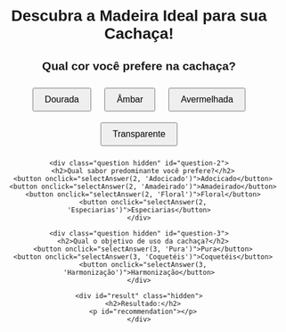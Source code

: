 <!DOCTYPE html>
<html lang="en">
<head>
  <meta charset="UTF-8">
  <meta name="viewport" content="width=device-width, initial-scale=1.0">
  <title>Quiz da Cachaça - Madeira Ideal</title>
  <style>
    body {
      font-family: Arial, sans-serif;
      text-align: center;
      padding: 20px;
    }
    .hidden {
      display: none;
    }
    button {
      margin: 10px;
      padding: 10px 20px;
      font-size: 16px;
      cursor: pointer;
    }
  </style>
</head>
<body>
  <h1>Descubra a Madeira Ideal para sua Cachaça!</h1>
  <div id="quiz">
    <div class="question" id="question-1">
      <h2>Qual cor você prefere na cachaça?</h2>
      <button onclick="selectAnswer(1, 'Dourada')">Dourada</button>
      <button onclick="selectAnswer(1, 'Âmbar')">Âmbar</button>
      <button onclick="selectAnswer(1, 'Avermelhada')">Avermelhada</button>
      <button onclick="selectAnswer(1, 'Transparente')">Transparente</button>
    </div>

    <div class="question hidden" id="question-2">
      <h2>Qual sabor predominante você prefere?</h2>
      <button onclick="selectAnswer(2, 'Adocicado')">Adocicado</button>
      <button onclick="selectAnswer(2, 'Amadeirado')">Amadeirado</button>
      <button onclick="selectAnswer(2, 'Floral')">Floral</button>
      <button onclick="selectAnswer(2, 'Especiarias')">Especiarias</button>
    </div>

    <div class="question hidden" id="question-3">
      <h2>Qual o objetivo de uso da cachaça?</h2>
      <button onclick="selectAnswer(3, 'Pura')">Pura</button>
      <button onclick="selectAnswer(3, 'Coquetéis')">Coquetéis</button>
      <button onclick="selectAnswer(3, 'Harmonização')">Harmonização</button>
    </div>

    <div id="result" class="hidden">
      <h2>Resultado:</h2>
      <p id="recommendation"></p>
    </div>
  </div>

  <script>
    const answers = {};
    const recommendations = {
      // Combinando características e 20 tipos de madeira
      "Dourada-Adocicado-Pura": { madeira: "Carvalho", tempo: "12-18 meses" },
      "Dourada-Adocicado-Coquetéis": { madeira: "Amburana", tempo: "6-12 meses" },
      "Dourada-Amadeirado-Harmonização": { madeira: "Ipê", tempo: "12-24 meses" },
      "Âmbar-Amadeirado-Pura": { madeira: "Jatobá", tempo: "18-24 meses" },
      "Âmbar-Floral-Coquetéis": { madeira: "Pau-Rosa", tempo: "12-18 meses" },
      "Âmbar-Especiarias-Harmonização": { madeira: "Cedro", tempo: "12-18 meses" },
      "Avermelhada-Adocicado-Pura": { madeira: "Pau-Brasil", tempo: "18-24 meses" },
      "Avermelhada-Adocicado-Coquetéis": { madeira: "Jequitibá", tempo: "6-12 meses" },
      "Avermelhada-Floral-Harmonização": { madeira: "Freijó", tempo: "12-18 meses" },
      "Transparente-Adocicado-Pura": { madeira: "Amendoim", tempo: "6-12 meses" },
      "Transparente-Amadeirado-Coquetéis": { madeira: "Angelim Pedra", tempo: "12-18 meses" },
      "Transparente-Especiarias-Harmonização": { madeira: "Angelim Vermelho", tempo: "12-24 meses" },
      "Dourada-Floral-Pura": { madeira: "Guaiacá", tempo: "12-18 meses" },
      "Âmbar-Adocicado-Pura": { madeira: "Castanheira", tempo: "18-24 meses" },
      "Âmbar-Especiarias-Coquetéis": { madeira: "Garapeira", tempo: "12-18 meses" },
      "Transparente-Floral-Pura": { madeira: "Eucalipto", tempo: "6-12 meses" },
      "Transparente-Especiarias-Coquetéis": { madeira: "Sucupira", tempo: "12-18 meses" },
      "Avermelhada-Floral-Pura": { madeira: "Peroba", tempo: "12-18 meses" },
      "Avermelhada-Especiarias-Harmonização": { madeira: "Jacarandá", tempo: "18-24 meses" },
      "Dourada-Especiarias-Coquetéis": { madeira: "Mogno Africano", tempo: "12-18 meses" },
    };

    function selectAnswer(question, answer) {
      answers[question] = answer;

      document.getElementById(`question-${question}`).classList.add('hidden');
      const nextQuestion = document.getElementById(`question-${question + 1}`);
      if (nextQuestion) {
        nextQuestion.classList.remove('hidden');
      } else {
        showResult();
      }
    }

    function showResult() {
      const key = Object.values(answers).join('-');
      const recommendation = recommendations[key] || { madeira: "Indefinida", tempo: "Consulte um especialista." };
      
      document.getElementById('recommendation').innerText = 
        `Madeira recomendada: ${recommendation.madeira}\nTempo de maturação: ${recommendation.tempo}`;
      document.getElementById('result').classList.remove('hidden');
    }
  </script>
</body>
</html>
